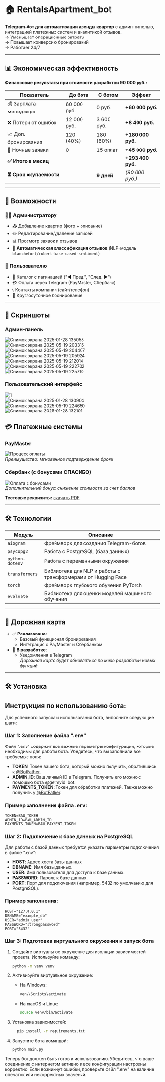 # 🏠 RentalsApartment_bot  

**Telegram-бот для автоматизации аренды квартир** с админ-панелью, интеграцией платежных систем и аналитикой отзывов.  
→ Уменьшает операционные затраты  
→ Повышает конверсию бронирований  
→ Работает 24/7  

---

## 📊 Экономическая эффективность

**Финансовые результаты при стоимости разработки 90 000 руб.:**

| Показатель                  | До бота       | С ботом       | Эффект         |
|----------------------------|---------------|---------------|----------------|
| 💰 Зарплата менеджера      | 60 000 руб.   | 0 руб.        | **+60 000 руб.** |
| ❌ Потери от ошибок        | 12 000 руб.   | 3 600 руб.    | **+8 400 руб.** |
| 📈 Доп. бронирования       | 120 (40%)     | 180 (60%)     | **+180 000 руб.** |
| 🌙 Ночные заявки           | 0             | 15 оплат      | **+45 000 руб.** |
| **✅ Итого в месяц**       |               |               | **+293 400 руб.** |
| **⏳ Срок окупаемости**    |               | **9 дней**    | _(90 000 руб.)_ |

---

## 🚀 Возможности

### 👨‍💻 **Администратору**
- 📤 Добавление квартир (фото + описание)
- ✏️ Редактирование/удаление записей
- 📊 Просмотр заявок и отзывов
- 🤖 **Автоматическая классификация отзывов** (NLP-модель `blanchefort/rubert-base-cased-sentiment`)

### 👤 **Пользователю**
- 🏡 Каталог с пагинацией ("◀ Пред.", "След. ▶")
- 💳 Оплата через Telegram (PayMaster, Сбербанк)
- 📞 Контакты компании (сайт/телефон)
- 🌙 Круглосуточное бронирование

---

## 📸 Скриншоты

### Админ-панель
![Снимок экрана 2025-01-28 135058](https://github.com/user-attachments/assets/2b35828b-cf0a-4a5c-b80f-a779f415db83)<br />
![Снимок экрана 2025-05-19 203315](https://github.com/user-attachments/assets/79582897-ae75-42a9-9500-3410c01c4786)<br />
![Снимок экрана 2025-05-19 204407](https://github.com/user-attachments/assets/fc5f0f3f-a8d7-44ab-9088-3632b4ae8691)<br />
![Снимок экрана 2025-05-19 205924](https://github.com/user-attachments/assets/2d7ba07a-87cd-4669-8d30-b06a27e5d126)<br />
![Снимок экрана 2025-05-19 212014](https://github.com/user-attachments/assets/184f5746-3452-489b-9f16-11226d07e064)<br />
![Снимок экрана 2025-05-19 222702](https://github.com/user-attachments/assets/fa6aa593-7c30-4712-8fe7-e4f4e68b3096)<br />
![Снимок экрана 2025-05-19 225710](https://github.com/user-attachments/assets/6b6b5c31-b507-4830-8334-0b9a2502da1f)<br />

### Пользовательский интерфейс
![1](https://github.com/user-attachments/assets/1b289697-0949-4ca2-9b7b-e09d968fd17c)<br />
![Снимок экрана 2025-01-28 130904](https://github.com/user-attachments/assets/56b35dfb-efe7-4867-aa7a-ff19832cf2aa)<br />
![Снимок экрана 2025-05-19 224650](https://github.com/user-attachments/assets/4c736daf-1330-4849-84c2-804b6cf03c78)<br />
![Снимок экрана 2025-01-28 132101](https://github.com/user-attachments/assets/f96e7dec-cd54-467d-b166-e88177aee595)<br />

## 💳 Платежные системы
### PayMaster
![Процесс оплаты](https://github.com/user-attachments/assets/a1bb13ea-8507-4279-bb67-a746d8241c31)<br />
*Преимущество: мгновенное подтверждение брони*

### Сбербанк (с бонусами СПАСИБО)
![Оплата с бонусами](https://github.com/user-attachments/assets/20850011-884a-449c-8d39-ee02ee141f5f)<br />
*Дополнительный бонус: снижение стоимости за счет баллов*

**Тестовые реквизиты:** [скачать PDF](тестовые_банковские_карты.pdf)

---

## 🛠️ Технологии

| Модуль          | Описание                          |
|-----------------|-----------------------------------|
| `aiogram`       | Фреймворк для создания Telegram-ботов|
| `psycopg2`      |Работа с PostgreSQL (база данных)|
| `python-dotenv` | Работа с переменными окружения|
| `transformers` | Библиотека для NLP и работы с трансформерами от Hugging Face|
| `torch` |Фреймворк глубокого обучения PyTorch|
| `evaluate` |Библиотека для оценки моделей машинного обучения|

---

## 🚧 Дорожная карта

- ✅ **Реализовано**:  
  - Базовый функционал бронирования  
  - Интеграция с PayMaster и Сбербанком  
- 🔄 **В разработке**:  
  - Уведомления в Telegram  
*Дорожная карта будет обновляться по мере разработки новых функций*
---

## 🛠 Установка

## Инструкция по использованию бота:<br />

Для успешного запуска и использования бота, выполните следующие шаги:

### Шаг 1: Заполнение файла ".env"
Файл ".env" содержит все важные параметры конфигурации, которые необходимы для работы бота. Убедитесь, что вы заполнили все требуемые поля:

- **TOKEN**: Токен вашего бота, который можно получить, обратившись к [@BotFather](https://t.me/BotFather).
- **ADMIN_ID**: Ваш личный ID в Telegram. Получить его можно с помощью бота [@getmyid_bot](https://t.me/getmyid_bot).
- **PAYMENTS_TOKEN**: Токен для обработки платежей. Также можно получить у [@BotFather](https://t.me/BotFather).

### Пример заполнения файла .env:
```plaintext
TOKEN=ВАШ_ТОКЕН
ADMIN_ID=ВАШ_ADMIN_ID
PAYMENTS_TOKEN=ВАШ_PAYMENT_TOKEN
```
### Шаг 2: Подключение к базе данных на PostgreSQL
Для работы с базой данных требуется указать параметры подключения в файле ".env":

- **HOST**: Адрес хоста базы данных.
- **DBNAME**: Имя базы данных.
- **USER**: Имя пользователя для доступа к базе данных.
- **PASSWORD**: Пароль к базе данных.
- **PORT**: Порт для подключения (например, 5432 по умолчанию для PostgreSQL).

### Пример заполнения:
```plaintext
HOST="127.0.0.1"
DBNAME="example_db"
USER="admin_user"
PASSWORD="strongpassword"
PORT="5432"
```

### Шаг 3: Подготовка виртуального окружения и запуск бота

1. Создайте виртуальное окружение для изоляции зависимостей проекта. 
   Используйте команду:
   ```bash
   python -m venv venv
   ```

2. Активируйте виртуальное окружение:
   - На Windows:
     ```bash
     venv\Scripts\activate
     ```
   - На macOS и Linux:
     ```bash
     source venv/bin/activate
     ```
3. Установка зависимостей:
   ```bash
     pip install -r requirements.txt
     ```
4. Запустите бота командой:
   ```bash
   python main.py
   ```

Теперь бот должен быть готов к использованию. Убедитесь, что ваше соединение с интернетом активно и все конфигурации настроены корректно. Если возникнут ошибки, проверьте файл ".env" на наличие опечаток или некорректных значений.
